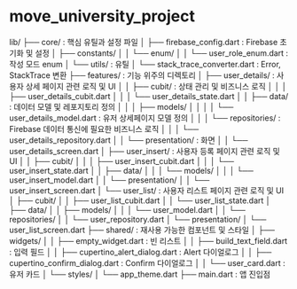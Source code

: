 # move_university_project

lib/
├── core/ : 핵심 유틸과 설정 파일
│   ├── firebase_config.dart : Firebase 초기화 및 설정
│   ├── constants/ 
│   │   └── enum/ 
│   │       └── user_role_enum.dart : 작성 모드 enum
│   └── utils/ : 유틸 
│       └── stack_trace_converter.dart : Error, StackTrace 변환 
├── features/ : 기능 위주의 디렉토리 
│   ├── user_details/ : 사용자 상세 페이지 관련 로직 및 UI
│   │   ├── cubit/ : 상태 관리 및 비즈니스 로직
│   │   │   ├── user_details_cubit.dart 
│   │   │   └── user_details_state.dart
│   │   ├── data/ : 데이터 모델 및 레포지토리 정의
│   │   │   ├── models/
│   │   │   │   └── user_details_model.dart : 유저 상세페이지 모델 정의
│   │   │   └── repositories/ : Firebase 데이터 통신에 필요한 비즈니스 로직
│   │   │       └── user_details_repository.dart
│   │   └── presentation/ : 화면 
│   │       └── user_details_screen.dart
│   ├── user_insert/ : 사용자 등록 페이지 관련 로직 및 UI
│   │   ├── cubit/
│   │   │   ├── user_insert_cubit.dart
│   │   │   └── user_insert_state.dart
│   │   ├── data/
│   │   │   └── models/
│   │   │       └── user_insert_model.dart
│   │   └── presentation/
│   │       └── user_insert_screen.dart
│   └── user_list/ : 사용자 리스트 페이지 관련 로직 및 UI
│       ├── cubit/
│       │   ├── user_list_cubit.dart
│       │   └── user_list_state.dart
│       ├── data/
│       │   ├── models/
│       │   │   └── user_model.dart
│       │   └── repositories/
│       │       └── user_repository.dart
│       └── presentation/
│           └── user_list_screen.dart
├── shared/ : 재사용 가능한 컴포넌트 및 스타일 
│   ├── widgets/ 
│   │   ├── empty_widget.dart : 빈 리스트
│   │   ├── build_text_field.dart : 입력 필드
│   │   ├── cupertino_alert_dialog.dart : Alert 다이얼로그 
│   │   ├── cupertino_confirm_dialog.dart : Confirm 다이얼로그
│   │   └── user_card.dart : 유저 카드 
│   └── styles/
│       └── app_theme.dart
├── main.dart : 앱 진입점 